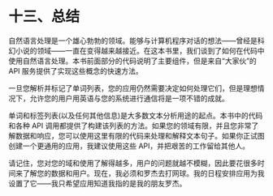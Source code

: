 # 十三、总结

自然语言处理是一个雄心勃勃的领域。能够与计算机程序对话的想法——曾经是科幻小说的领域——一直在变得越来越接近。在这本书里，我们谈到了如何在代码中使用自然语言处理。本书前面部分的代码说明了主要组件，但是来自“大家伙”的 API 服务提供了实现这些概念的快速方法。

一旦您解析并标记了单词列表，您的应用仍然需要决定如何处理它们，但是理想情况下，允许您的用户用英语与您的系统进行通信将是一项不错的成就。

单词和标签列表(以及任何其他信息)是大多数文本分析用途的起点。本书中的代码和各种 API 调用都提供了构建该列表的方法。如果您的领域有限，并且您非常了解数据和响应，您可以使用这里有限的代码来处理和解释文本句子。如果你正试图创建一个更通用的应用，我建议使用这些 API，并把艰苦的工作留给其他人。

请记住，您对您的域和使用了解得越多，用户的问题就越不模糊，因此要花很多时间来了解您的数据和用户。现在，我必须和罗杰去打网球。我的日程安排应用为我设置了它——我只希望应用知道我指的是我的朋友罗杰。